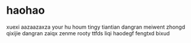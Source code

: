 # haohao
xuexi
aazaazaxza
your hu houm
tingy
tiantian
dangran
meiwent
zhongd
qixijie
dangran
zaiqx
zenme
rooty
ttfds
liqi
haodegf
fengtxd
bixud
